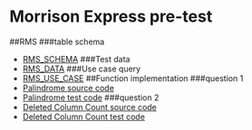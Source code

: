 # Morrison Express pre-test
##RMS
###table schema
- [RMS_SCHEMA](https://github.com/shan-xi/morrison_test/blob/b71622cfe0c23e269fc3adc97e00b2601a8c8577/src/main/resources/scripts/RMS_SCHEMA.sql)
###Test data
- [RMS_DATA](https://github.com/shan-xi/morrison_test/blob/b71622cfe0c23e269fc3adc97e00b2601a8c8577/src/main/resources/scripts/RMS_DATA.sql)
###Use case query
- [RMS_USE_CASE](https://github.com/shan-xi/morrison_test/blob/b71622cfe0c23e269fc3adc97e00b2601a8c8577/src/main/resources/scripts/RMS_USE_CASE.sql)
##Function implementation
###question 1
- [Palindrome source code](https://github.com/shan-xi/morrison_test/blob/b71622cfe0c23e269fc3adc97e00b2601a8c8577/src/main/java/pretest/Palindrome.java)
- [Palindrome test code](https://github.com/shan-xi/morrison_test/blob/b71622cfe0c23e269fc3adc97e00b2601a8c8577/src/test/java/pretest/PalindromeTest.java)
###question 2
- [Deleted Column Count source code](https://github.com/shan-xi/morrison_test/blob/b71622cfe0c23e269fc3adc97e00b2601a8c8577/src/main/java/pretest/DeletedColumCount.java)
- [Deleted Column Count test code](https://github.com/shan-xi/morrison_test/blob/b71622cfe0c23e269fc3adc97e00b2601a8c8577/src/test/java/pretest/DeletedColumCountTest.java)